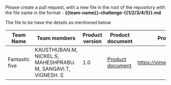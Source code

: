 Please create a pull request, with a new file in the root of the repository with the file name in the format - **{{team-name}}-challenge-{{1/2/3/4/5}}.md**

The file to be have the details as mentioned below

| Team Name | Team members | Product version | Product document | Product demo | User guide | Source code | Developer guide |
| ----- | ----- | ----- | ----- | ----- | ----- | ----- | ----- |
| Fantastic five | KAUSTHUBAN.M, NICKEL.S, MAHESHPRABU. M, SANGAVI.T, VIGNESH. S | 1.0 | [Product document](https://example.com/product-document.md) | https://vimeo.com/802433791 | [User guide](https://example.com/user-guide.md) | https://github.com/vignesho/Edworks | [Developer guide](https://example.com/developer-guide.md) |
